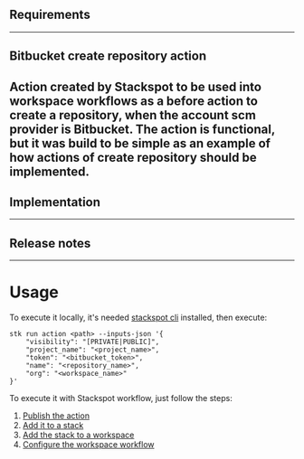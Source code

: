 ## Requirements
---
## Bitbucket create repository action

Action created by Stackspot to be used into workspace workflows as a before action to create a repository, when the account scm provider is Bitbucket.
The action is functional, but it was build to be simple as an example of how actions of create repository should be implemented.
---
## Implementation
---
## Release notes
---
# Usage

To execute it locally, it's needed [stackspot cli](https://docs.stackspot.com/home/stk-cli/install) installed, then execute:

```
stk run action <path> --inputs-json '{
    "visibility": "[PRIVATE|PUBLIC]", 
    "project_name": "<project_name>", 
    "token": "<bitbucket_token>", 
    "name": "<repository_name>",
    "org": "<workspace_name>"
}'
```

To execute it with Stackspot workflow, just follow the steps: 
1. [Publish the action](https://docs.stackspot.com/guides/studio-guides/publish-action/)
2. [Add it to a stack](https://docs.stackspot.com/guides/studio-guides/create-stack/)
3. [Add the stack to a workspace](https://docs.stackspot.com/home/workspace/add-stacks/)
4. [Configure the workspace workflow](https://docs.stackspot.com/home/workspace/configure-workflow/)